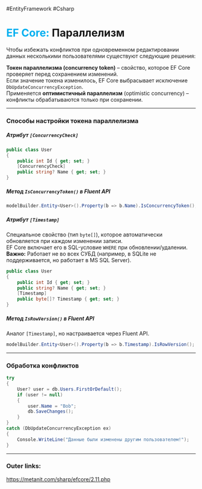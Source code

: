#EntityFramework #Csharp 
# <font color="#00b0f0">EF Core:</font> Параллелизм

Чтобы избежать конфликтов при одновременном редактировании данных несколькими пользователями существуют следующие решения:

**Токен параллелизма (concurrency token)** – свойство, которое EF Core проверяет перед сохранением изменений.  
Если значение токена изменилось, EF Core выбрасывает исключение `DbUpdateConcurrencyException`.  
Применяется **оптимистичный параллелизм** (optimistic concurrency) – конфликты обрабатываются только при сохранении.  

---
### Способы настройки токена параллелизма  

##### **Атрибут `[ConcurrencyCheck]`**  
  ```csharp
  public class User
  {
      public int Id { get; set; }
      [ConcurrencyCheck]
      public string? Name { get; set; }
  }
  ```  

##### **Метод `IsConcurrencyToken()` в Fluent API**  
  ```csharp
  modelBuilder.Entity<User>().Property(b => b.Name).IsConcurrencyToken();
  ```  

##### **Атрибут `[Timestamp]`**  
Специальное свойство (тип `byte[]`), которое автоматически обновляется при каждом изменении записи.  
EF Core включает его в SQL-условие `WHERE` при обновлении/удалении.  
**Важно:** Работает не во всех СУБД (например, в SQLite не поддерживается, но работает в MS SQL Server).  

  ```csharp
  public class User
  {
      public int Id { get; set; }
      public string? Name { get; set; }
      [Timestamp]
      public byte[]? Timestamp { get; set; }
  }
  ```  

##### **Метод `IsRowVersion()` в Fluent API**  
Аналог `[Timestamp]`, но настраивается через Fluent API.  

  ```csharp
  modelBuilder.Entity<User>().Property(b => b.Timestamp).IsRowVersion();
  ```  

---
### Обработка конфликтов  
 
  ```csharp
  try
  {
      User? user = db.Users.FirstOrDefault();
      if (user != null)
      {
          user.Name = "Bob";
          db.SaveChanges();
      }
  }
  catch (DbUpdateConcurrencyException ex)
  {
      Console.WriteLine("Данные были изменены другим пользователем!");
  }
  ```  

---
### Outer links:
https://metanit.com/sharp/efcore/2.11.php